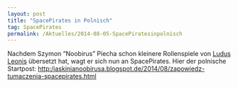 ```yaml
---
layout: post
title: "SpacePirates in Polnisch"
tag: SpacePirates
permalink: /Aktuelles/2014-08-05-SpacePiratesinpolnisch
---
```



Nachdem Szymon &ldquo;Noobirus&rdquo; Piecha schon kleinere Rollenspiele von [Ludus Leonis](http:/ludus-leonis.com/blog) übersetzt hat, wagt er sich nun an SpacePirates. Hier der polnische Startpost: [http:/jaskinianoobirusa.blogspot.de/2014/08/zapowiedz-tumaczenia-spacepirates.html](http:/jaskinianoobirusa.blogspot.de/2014/08/zapowiedz-tumaczenia-spacepirates.html)


